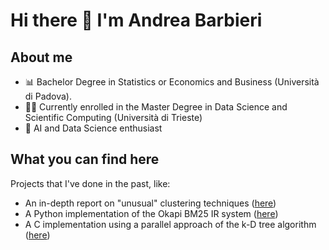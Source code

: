 # Hi there 👋 I'm Andrea Barbieri

## About me

- 📊 Bachelor Degree in Statistics or Economics and Business (Università di Padova).
- 👨‍💻 Currently enrolled in the Master Degree in Data Science and Scientific Computing (Università di Trieste)
- 🤖 AI and Data Science enthusiast

## What you can find here
Projects that I've done in the past, like:
- An in-depth report on "unusual" clustering techniques ([here](https://github.com/abarbieri98/Statistical-Learning---Final-Project))
- A Python implementation of the Okapi BM25 IR system ([here](https://github.com/abarbieri98/Information-Retrieval---Final-Project))
- A C implementation using a parallel approach of the k-D tree algorithm ([here](https://github.com/abarbieri98/Parallel-kD-tree))

<!--
**abarbieri98/abarbieri98** is a ✨ _special_ ✨ repository because its `README.md` (this file) appears on your GitHub profile.

Here are some ideas to get you started:

- 🔭 I’m currently working on ...
- 🌱 I’m currently learning ...
- 👯 I’m looking to collaborate on ...
- 🤔 I’m looking for help with ...
- 💬 Ask me about ...
- 📫 How to reach me: ...
- 😄 Pronouns: ...
- ⚡ Fun fact: ...
-->
